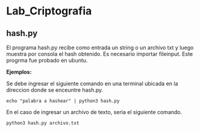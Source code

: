 # Lab_Criptografia

## hash.py


El programa hash.py recibe como entrada un string o un archivo txt y luego muestra por consola el hash obtenido. Es necesario importar fileinput.
Este progrma fue probado en ubuntu.

**Ejemplos:**

Se debe ingresar el siguiente comando en una terminal ubicada en la direccion donde se enceuntre hash.py.

``echo "palabra a hashear" | python3 hash.py``

En el caso de ingresar un archivo de texto, seria el siguiente comando.

``python3 hash.py archivo.txt ``
